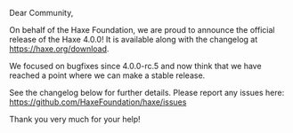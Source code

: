 Dear Community,

On behalf of the Haxe Foundation, we are proud to announce the official release of the Haxe 4.0.0! It is available along with the changelog at https://haxe.org/download.

We focused on bugfixes since 4.0.0-rc.5 and now think that we have reached a point where we can make a stable release.

See the changelog below for further details. Please report any issues here: <https://github.com/HaxeFoundation/haxe/issues>

Thank you very much for your help!